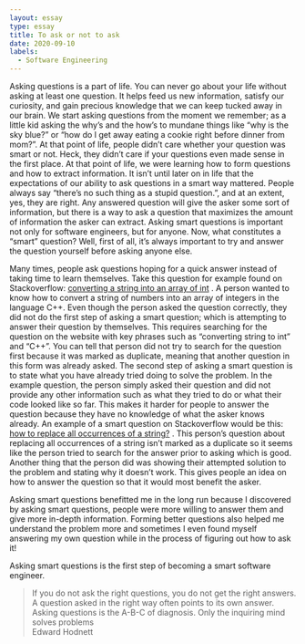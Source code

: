 ```yaml
---
layout: essay
type: essay
title: To ask or not to ask
date: 2020-09-10
labels:
  - Software Engineering
---
```


Asking questions is a part of life. You can never go about your life without asking at least one question. It helps feed us new information, satisfy our curiosity, and gain precious knowledge that we can keep tucked away in our brain. We start asking questions from the moment we remember; as a little kid asking the why’s and the how’s to mundane things like “why is the sky blue?” or “how do I get away eating a cookie right before dinner from mom?”. At that point of life, people didn’t care whether your question was smart or not. Heck, they didn’t care if your questions even made sense in the first place. At that point of life, we were learning how to form questions and how to extract information. It isn’t until later on in life that the expectations of our ability to ask questions in a smart way mattered. 
People always say “there’s no such thing as a stupid question.”, and at an extent, yes, they are right. Any answered question will give the asker some sort of information, but there is a way to ask a question that maximizes the amount of information the asker can extract. Asking smart questions is important not only for software engineers, but for anyone. Now, what constitutes a “smart” question? Well, first of all, it’s always important to try and answer the question yourself before asking anyone else. 

Many times, people ask questions hoping for a quick answer instead of taking time to learn themselves. Take this question for example found on Stackoverflow: [converting a string into an array of int](https://stackoverflow.com/questions/23696876/converting-string-into-array-of-int-c?noredirect=1&lq=1) . A person wanted to know how to convert a string of numbers into an array of integers in the language C++. Even though the person asked the question correctly, they did not do the first step of asking a smart question; which is attempting to answer their question by themselves. This requires searching for the question on the website with key phrases such as “converting string to int” and “C++”. You can tell that person did not try to search for the question first because it was marked as duplicate, meaning that another question in this form was already asked. The second step of asking a smart question is to state what you have already tried doing to solve the problem. In the example question, the person simply asked their question and did not provide any other information such as what they tried to do or what their code looked like so far. This makes it harder for people to answer the question because they have no knowledge of what the asker knows already. 
An example of a smart question on Stackoverflow would be this: [how to replace all occurrences of a string?](https://stackoverflow.com/questions/1144783/how-to-replace-all-occurrences-of-a-string?rq=1) . This person’s question about replacing all occurrences of a string isn’t marked as a duplicate so it seems like the person tried to search for the answer prior to asking which is good. Another thing that the person did was showing their attempted solution to the problem and stating why it doesn’t work. This gives people an idea on how to answer the question so that it would most benefit the asker. 

Asking smart questions benefitted me in the long run because I discovered by asking smart questions, people were more willing to answer them and give more in-depth information. Forming better questions also helped me understand the problem more and sometimes I even found myself answering my own question while in the process of figuring out how to ask it! 

Asking smart questions is the first step of becoming a smart software engineer. 
<blockquote>If you do not ask the right questions, you do not get the right answers. A question asked in the right way often points to its own answer. Asking questions is the A-B-C of diagnosis. Only the inquiring mind solves problems <footer>Edward Hodnett</footer></blockquote>
